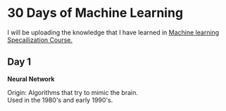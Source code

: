 <html>
<body>
<h1> 30 Days of Machine Learning </h1>
<p>I will be uploading the knowledge that I have learned in <a href="https://www.coursera.org/specializations/machine-learning-introduction?page=1"> Machine learning Specailization Course.</a>
</p>
<h2> Day 1 </h2>
<p><b> Neural Network </b></p>
<p>Origin: Algorithms that try to mimic the brain. <br> Used in the 1980's and early 1990's.</p>
</body>
</html>
